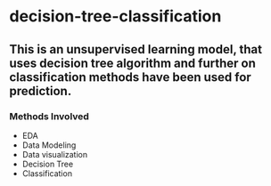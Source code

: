 # decision-tree-classification
## This is an unsupervised learning model, that uses decision tree algorithm and further on classification methods have been used for prediction.
### Methods Involved
* EDA
* Data Modeling
* Data visualization
* Decision Tree
* Classification
